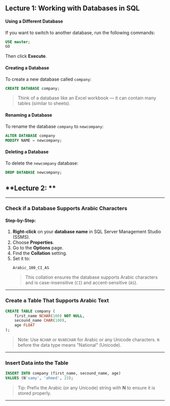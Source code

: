 ## **Lecture 1: Working with Databases in SQL**

#### **Using a Different Database**
If you want to switch to another database, run the following commands:

```sql
USE master;
GO
```

Then click **Execute**.

#### **Creating a Database**
To create a new database called `company`:

```sql
CREATE DATABASE company;
```

> Think of a database like an Excel workbook — it can contain many tables (similar to sheets).

#### **Renaming a Database**
To rename the database `company` to `newcompany`:

```sql
ALTER DATABASE company
MODIFY NAME = newcompany;
```

#### **Deleting a Database**
To delete the `newcompany` database:

```sql
DROP DATABASE newcompany;
```


## **Lecture 2: **

---


### **Check if a Database Supports Arabic Characters**

#### **Step-by-Step:**

1. **Right-click** on your **database name** in SQL Server Management Studio (SSMS).
2. Choose **Properties**.
3. Go to the **Options** page.
4. Find the **Collation** setting.
5. Set it to:  
   ```
   Arabic_100_CI_AS
   ```
   > This collation ensures the database supports Arabic characters and is case-insensitive (`CI`) and accent-sensitive (`AS`).

---

### **Create a Table That Supports Arabic Text**

```sql
CREATE TABLE company (
    first_name NCHAR(100) NOT NULL,
    secound_name CHAR(100),
    age FLOAT
);
```

> Note: Use `NCHAR` or `NVARCHAR` for Arabic or any Unicode characters. `N` before the data type means "National" (Unicode).

---

### **Insert Data into the Table**

```sql
INSERT INTO company (first_name, secound_name, age)
VALUES (N'samy', 'ahmed', 23);
```

> Tip: Prefix the Arabic (or any Unicode) string with **N** to ensure it is stored properly.

---



